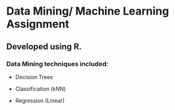# Data Mining/ Machine Learning Assignment

## Developed using R. 

### Data Mining techniques included:

- Decision Trees

- Classification (kNN)

- Regression (Linear) 
